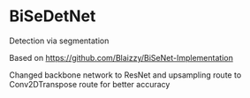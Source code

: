 # BiSeDetNet
Detection via segmentation

Based on https://github.com/Blaizzy/BiSeNet-Implementation

Changed backbone network to ResNet and upsampling route to Conv2DTranspose route for better accuracy 


